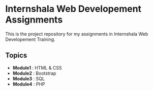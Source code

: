 # Internshala Web Developement Assignments
This is the project repository for my assignments in Internshala Web Developement Training.

## Topics
* **Module1** : HTML & CSS
* **Module2** : Bootstrap
* **Module3** : SQL
* **Module4** : PHP

